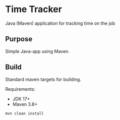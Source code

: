 # Time Tracker

Java (Maven) application for tracking time on the job

## Purpose

Simple Java-app using Maven.

## Build

Standard maven targets for building.

Requirements:

* JDK 17+
* Maven 3.8+

```bash
mvn clean install
```

